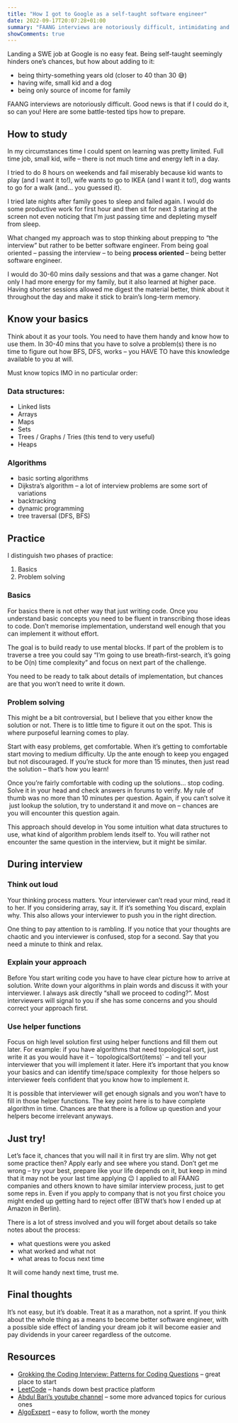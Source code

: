 ```yaml
---
title: "How I got to Google as a self-taught software engineer"
date: 2022-09-17T20:07:28+01:00
summary: "FAANG interviews are notoriously difficult, intimidating and stressful. Good news is that if I could do it, so can you! Here are some tip how to prepare."
showComments: true
---
```


Landing a SWE job at Google is no easy feat. Being self-taught seemingly hinders one’s chances, but how about adding to it:

*   being thirty-something years old (closer to 40 than 30 😅)
*   having wife, small kid and a dog
*   being only source of income for family

FAANG interviews are notoriously difficult. Good news is that if I could do it, so can you! Here are some battle-tested tips how to prepare.

How to study
------------

In my circumstances time I could spent on learning was pretty limited. Full time job, small kid, wife – there is not much time and energy left in a day.

I tried to do 8 hours on weekends and fail miserably because kid wants to play (and I want it to!), wife wants to go to IKEA (and I want it to!), dog wants to go for a walk (and… you guessed it).

I tried late nights after family goes to sleep and failed again. I would do some productive work for first hour and then sit for next 3 staring at the screen not even noticing that I’m just passing time and depleting myself from sleep.

What changed my approach was to stop thinking about prepping to “the interview” but rather to be better software engineer. From being goal oriented – passing the interview – to being **process oriented** – being better software engineer.

I would do 30-60 mins daily sessions and that was a game changer. Not only I had more energy for my family, but it also learned at higher pace. Having shorter sessions allowed me digest the material better, think about it throughout the day and make it stick to brain’s long-term memory.

Know your basics
----------------

Think about it as your tools. You need to have them handy and know how to use them. In 30-40 mins that you have to solve a problem(s) there is no time to figure out how BFS, DFS, <you name it> works – you HAVE TO have this knowledge available to you at will.

Must know topics IMO in no particular order:

### Data structures:

*   Linked lists
*   Arrays
*   Maps
*   Sets
*   Trees / Graphs / Tries (this tend to very useful)
*   Heaps

### Algorithms

*   basic sorting algorithms
*   Dijkstra’s algorithm – a lot of interview problems are some sort of variations
*   backtracking
*   dynamic programming
*   tree traversal (DFS, BFS)

Practice
--------

I distinguish two phases of practice:

1.  Basics
2.  Problem solving

### Basics

For basics there is not other way that just writing code. Once you understand basic concepts you need to be fluent in transcribing those ideas to code. Don’t memorise implementation, understand well enough that you can implement it without effort.

The goal is to build ready to use mental blocks. If part of the problem is to traverse a tree you could say “I’m going to use breath-first-search, it’s going to be O(n) time complexity” and focus on next part of the challenge.

You need to be ready to talk about details of implementation, but chances are that you won’t need to write it down.

### Problem solving

This might be a bit controversial, but I believe that you either know the solution or not. There is to little time to figure it out on the spot. This is where purposeful learning comes to play.

Start with easy problems, get comfortable. When it’s getting to comfortable start moving to medium difficulty. Up the ante enough to keep you engaged but not discouraged. If you’re stuck for more than 15 minutes, then just read the solution – that’s how you learn!

Once you’re fairly comfortable with coding up the solutions… stop coding. Solve it in your head and check answers in forums to verify. My rule of thumb was no more than 10 minutes per question. Again, if you can’t solve it  just lookup the solution, try to understand it and move on – chances are you will encounter this question again.

This approach should develop in You some intuition what data structures to use, what kind of algorithm problem lends itself to. You will rather not encounter the same question in the interview, but it might be similar.

During interview
----------------

### Think out loud

Your thinking process matters. Your interviewer can’t read your mind, read it to her. If you considering array, say it. If it’s something You discard, explain why. This also allows your interviewer to push you in the right direction.

One thing to pay attention to is rambling. If you notice that your thoughts are chaotic and you interviewer is confused, stop for a second. Say that you need a minute to think and relax.

### Explain your approach

Before You start writing code you have to have clear picture how to arrive at solution. Write down your algorithms in plain words and discuss it with your interviewer. I always ask directly “shall we proceed to coding?”. Most interviewers will signal to you if she has some concerns and you should correct your approach first.

### Use helper functions

Focus on high level solution first using helper functions and fill them out later. For example: if you have algorithms that need topological sort, just write it as you would have it – \`topologicalSort(items)\` – and tell your interviewer that you will implement it later. Here it’s important that you know your basics and can identify time/space complexity  for those helpers so interviewer feels confident that you know how to implement it.

It is possible that interviewer will get enough signals and you won’t have to fill in those helper functions. The key point here is to have complete algorithm in time. Chances are that there is a follow up question and your helpers become irrelevant anyways.

Just try!
---------

Let’s face it, chances that you will nail it in first try are slim. Why not get some practice then? Apply early and see where you stand. Don’t get me wrong – try your best, prepare like your life depends on it, but keep in mind that it may not be your last time applying 😉 I applied to all FAANG companies and others known to have similar interview process, just to get some reps in. Even if you apply to company that is not you first choice you might ended up getting hard to reject offer (BTW that’s how I ended up at Amazon in Berlin).

There is a lot of stress involved and you will forget about details so take notes about the process:

*   what questions were you asked
*   what worked and what not
*   what areas to focus next time

It will come handy next time, trust me.

Final thoughts
--------------

It’s not easy, but it’s doable. Treat it as a marathon, not a sprint. If you think about the whole thing as a means to become better software engineer, with a possible side effect of landing your dream job it will become easier and pay dividends in your career regardless of the outcome.

Resources
---------

*   [Grokking the Coding Interview: Patterns for Coding Questions](https://www.educative.io/courses/grokking-the-coding-interview) – great place to start
*   [LeetCode](https://leetcode.com/problemset/algorithms/) – hands down best practice platform
*   [Abdul Bari’s youtube channel](https://www.youtube.com/channel/UCZCFT11CWBi3MHNlGf019nw) – some more advanced topics for curious ones
*   [AlgoExpert](https://www.algoexpert.io/product) – easy to follow, worth the money

